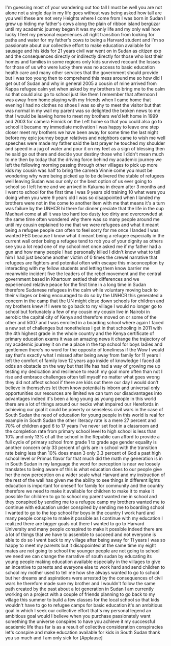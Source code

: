 
I&#39;m guessing most of your wandering out
too tall I must be well you are not
alone not a single day in my life goes
without was being asked how tall are you
well these are not very Heights where I
come from I was born in Sudan
I grew up hiding my father&#39;s cows along
the plain of ribbon island bergüzar
until my academic journey began it was
my only life and my only wall how lucky
I feel my personal experiences all right
transition from looking for paths and
water for my father&#39;s cows to being a
Harvard student and I&#39;m so passionate
about our collective effort to make
education available for sausage and his
kids for 21 years
civil war went on in Sudan as citizen
exp and the consequences directly or
indirectly directly for those who lost
their homes and families in some regions
only kids survived recount the losses
for those of us who were lucky there was
no access to basic education health care
and many other services that the
government should provide but I was too
young then to comprehend this mess
around me so how did I get out of Sudan
and why in general 2005 a cousin of mine
arrived from Kappa refugee calm yet when
asked by my brothers to bring me to the
calm so that could also go to school
just like them I remember that afternoon
I was away from home playing with my
friends when I came home that evening I
had no clothes no shoes I was so shy to
meet the visitor but that was normal in
my wall my parent was so delighted the
broken news to me that I would be
leaving home to meet my brothers we&#39;d
left home in 1999 and 2003 for camera
Finnick on the Left home so that you
could also go to school it became my
immediate motivation
I was happy to leave one step closer
meet my brothers we have been away for
some time the last night before my epic
journey begun relatives and neighbors
came to wish me well speeches were made
my father said the last prayer he
touched my shoulder and speed in a jug
of water and pour it on my feet as a
sign of blessing then he said go out
there and decide your destiny those who
I didn&#39;t mean much to me then by today
that the driving force behind my
academic journey we left the following
morning passing through other villages
to pick up more kids my cousin was half
to bring the camera Vinnie come you must
be wondering why were being picked up to
be delivered the stable of refugees well
leaving Sudan was our only or the best
option of us ever going to school so I
left home and we arrived in Kakuma in
dream after 3 months and I went to
school for the first time I was 9 years
old
training 10 what were you doing when you
were 9 years old I was so disappointed
when I landed my brothers were not in
the come to another item with me that
means it&#39;s a turn was failure by the
UNHCR hi there for dinner preciate that
the life in the cup Madhavi come at all
it was too hard too dusty too dirty and
overcrowded at the same time often
wondered why there was so many people
around me until my cousin explained to
me that we were refugees and what it
meant being a refugee people can often
to feel sorry for me once I landed I was
wanted FEG
because I know what it meant being a
refugee especially in the current wall
order being a refugee tend to rob you of
your dignity as others see you a lot
read one of my school met once asked me
if my father had a gun and how many
people I had personally killed I didn&#39;t
know what to tell him I had just become
another victim of 0 times the crewel
narrative that refugees are fighters and
potential
often with escape this misconception by
interacting with my fellow students and
letting them know barrier me meanwhile
incident five the leaders of the rebel
movement and the central government
based in Khartoum settled their
differences and we experienced relative
peace for the first time in a long time
in Sudan
therefore Sudanese refugees in the calm
while voluntary moving back to their
villages or being encouraged to do so by
the UNHCR this generated a concern in
the camp that the UN might close down
schools for children and my brothers
knew if I were to go back to my village
I would no longer go to school but
fortunately a few of my cousin my cousin
live in Nairobi in aerobic the capital
city of Kenya and therefore moved on or
some of the other and 5007 and I was
enrolled in a boarding school where
again I faced a new set of challenges
but nonetheless I get in that schooling
in 2011 with the 4th highest grade in
the whole country and the Kenya
certificate of primary education exams
it was an amazing news it change the
trajectory of my academic journey it on
me a place in the top school for boys
ladies and gentlemen there&#39;s no word for
the opposite of loneliness
if the Wow I would say that&#39;s exactly
what I missed after being away from
family for 11 years I left the comfort
of family love 12 years ago inside of
knowledge I faced all odds an obstacle
on the way but that life has had a way
of growing me up testing my dedication
and resilience to reach my goal more
often than not I rise and embrace
challenges often tell myself no matter
what goes wrong they did not affect
school if there are kids out there our
day I would don&#39;t believe in themselves
let them know potential is inborn and
universal only opportunities our
resources are limited
we can turn our disadvantages into
advantages indeed it&#39;s been a long young
as young people in this world there are
a lot of things around our necks
what impaired our Herefords in achieving
our goal
it could be poverty or senseless civil
wars in the case of South Sudan the need
of education for young people in this
world is real for example in South Sudan
the other literacy rate is a mere 27
percent and 70% of children aged 6 to 17
years I&#39;ve never set foot in a classroom
and the completion rate from primary
school level to high school is less than
10% and only 13% of all the school in
the Republic can afford to provide a
full cycle of primary school from grade
1 to grade age gender equality is
another concern only 33 percent of girls
are in school with the transition rate
being less than 10% does mean 3 only 3.3
percent of God a past high school level
or Primus flavor for that much did the
math my generation is in in South Sudan
in my language the word for perception
is near we loosely translates to being
aware of this is what education does to
our people give her the new perception
on a wider scale what Harvard and my
instruction of the rest of the wall has
given me the ability to see things in
different lights education is important
for oneself for family for community and
the country therefore we need to make it
available for children to make it to
make it possible for children to go to
school my parent wanted me in school and
they conspired by sending me to a
refugee camp my brothers wanted me to
continue with education under conspired
by sending me to
boarding school I wanted to go to the
top school for boys in the country I
work hard and many people conspire to
make it possible as I continue with my
education I realized there are bigger
goals out there I wanted to go to
Harvard University and many people
conspired to make it possible indeed
there are a lot of things that we have
to assemble to succeed and not everyone
is able to do so I went back to my
village after being away for 11 years I
was so happy to meet my parents
but it disappointed at the same time my
eight mates are not going to school the
younger people are not going to school
we need we can change the narrative of
south sudan by educating its young
people making education available
especially in the villages to give an
incentive to parents and everyone else
to work hard and send children to school
my mother used to tell me how she always
wanted to go to school but her dreams
and aspirations were arrested by the
consequences of civil wars he therefore
made sure my brother and I wouldn&#39;t
follow the same path created by the past
about a lot generation in Sudan I am
currently working on a project with a
couple of friends planning to go back to
my village this summer to build a few
classes for the local school so that
kids wouldn&#39;t have to go to refugee
camps for basic education it&#39;s an
ambitious goal in which I seek our
collective effort that&#39;s my personal
legend an ambitious goal would I believe
when you purchase passionately want
something the universe conspires to have
you achieve it my successful academic
life thus far is as a result of
collective consideration conspiracies
let&#39;s conspire and make education
available for kids in South Sudan thank
you so much and I am only sick for
[Applause]
